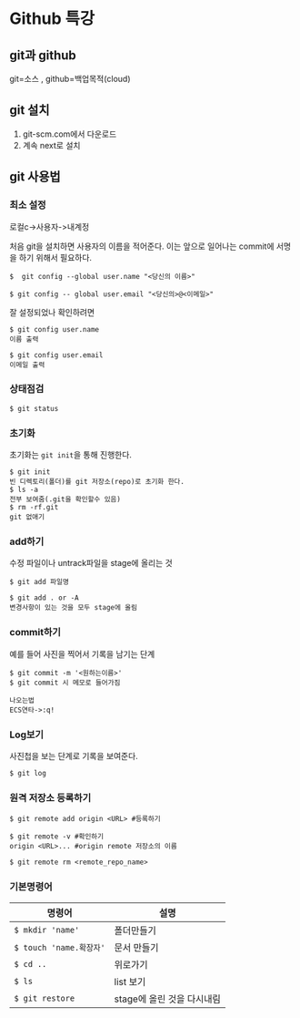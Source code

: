

# Github 특강

## git과 github

git=소스 , github=백업목적(cloud)

## git 설치

1. git-scm.com에서 다운로드
2. 계속 next로 설치

## git 사용법

### 최소 설정

로컬c->사용자->내계정

처음 git을 설치하면 사용자의 이름을 적어준다. 이는 앞으로 일어나는 commit에 서명을 하기 위해서 필요하다.

```
$  git config --global user.name "<당신의 이름>"

$ git config -- global user.email "<당신의>@<이메일>"
```

잘 설정되었나 확인하려면

```
$ git config user.name 
이름 출력

$ git config user.email
이메일 출력
```



### 상태점검

```
$ git status
```



### 초기화 

초기화는 `git init`을 통해 진행한다.

```
$ git init
빈 디렉토리(폴더)를 git 저장소(repo)로 초기화 한다.
$ ls -a 
전부 보여줌(.git을 확인할수 있음)
$ rm -rf.git 
git 없애기
```



### add하기

수정 파일이나 untrack파일을 stage에 올리는 것

``` 
$ git add 파일명

$ git add . or -A
변경사항이 있는 것을 모두 stage에 올림
```

### commit하기

예를 들어 사진을 찍어서 기록을 남기는 단계

```
$ git commit -m '<원하는이름>'
$ git commit 시 메모로 들어가짐 

나오는법
ECS연타->:q!
```

### Log보기 

사진첩을 보는 단계로 기록을 보여준다.

```
$ git log
```

### 원격 저장소 등록하기

```
$ git remote add origin <URL> #등록하기

$ git remote -v #확인하기
origin <URL>... #origin remote 저장소의 이름

$ git remote rm <remote_repo_name>
```



### 기본명령어

| 명령어                  | 설명                       |
| ----------------------- | -------------------------- |
| `$ mkdir 'name'`        | 폴더만들기                 |
| `$ touch 'name.확장자'` | 문서 만들기                |
| `$ cd ..`               | 위로가기                   |
| `$ ls`                  | list 보기                  |
| `$ git restore`         | stage에 올린 것을 다시내림 |







